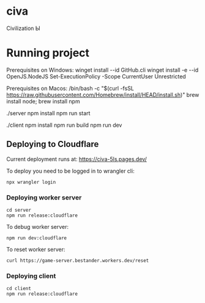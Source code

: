 # civa
Civilization Ы

# Running project
Prerequisites on Windows:
 winget install --id GitHub.cli 
 winget install -e --id OpenJS.NodeJS
 Set-ExecutionPolicy -Scope CurrentUser Unrestricted


Prerequisites on Macos:
 /bin/bash -c "$(curl -fsSL https://raw.githubusercontent.com/Homebrew/install/HEAD/install.sh)"
 brew install node; brew install npm

./server
   npm install
   npm run start

./client
   npm install
   npm run build
   npm run dev


## Deploying to Cloudflare

Current deployment runs at: https://civa-5ls.pages.dev/

To deploy you need to be logged in to wrangler cli:
```
npx wrangler login
```

### Deploying worker server
```
cd server
npm run release:cloudflare
```

To debug worker server:
```
npm run dev:cloudflare
```

To reset worker server:
```
curl https://game-server.bestander.workers.dev/reset
```

### Deploying client
```
cd client
npm run release:cloudflare
```

